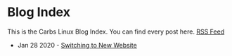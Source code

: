 Blog Index
==========

This is the Carbs Linux Blog Index. You can find every post
here. [RSS Feed]

[RSS Feed]: /rss.xml

* Jan 28 2020 - [Switching to New Website](20200128.html)
